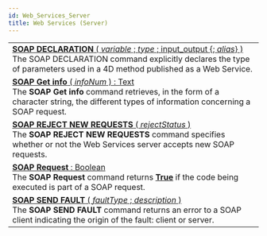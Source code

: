 ```yaml
---
id: Web_Services_Server
title: Web Services (Server)
---
```

||
|---|
|[**SOAP DECLARATION** ( *variable* ; *type* ; input_output {; *alias*} )](../../commands-legacy/soap-declaration)<br/>The SOAP DECLARATION command explicitly declares the type of parameters used in a 4D method published as a Web Service.|
|[**SOAP Get info** ( *infoNum* ) : Text](../../commands-legacy/soap-get-info)<br/>The **SOAP Get info** command retrieves, in the form of a character string, the different types of information concerning a SOAP request.|
|[**SOAP REJECT NEW REQUESTS** ( *rejectStatus* )](../../commands-legacy/soap-reject-new-requests)<br/>The **SOAP REJECT NEW REQUESTS** command specifies whether or not the Web Services server accepts new SOAP requests.|
|[**SOAP Request**  : Boolean](../../commands-legacy/soap-request)<br/>The **SOAP Request** command returns **[True](true.md "True")** if the code being executed is part of a SOAP request.|
|[**SOAP SEND FAULT** ( *faultType* ; *description* )](../../commands-legacy/soap-send-fault)<br/>The **SOAP SEND FAULT** command returns an error to a SOAP client indicating the origin of the fault: client or server.|
